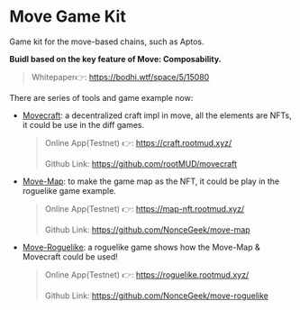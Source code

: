 # Move Game Kit

Game kit for the move-based chains, such as Aptos.

**Buidl based on the key feature of Move: Composability.**

> Whitepaper👉: https://bodhi.wtf/space/5/15080

There are series of tools and game example now:

* [Movecraft](https://github.com/rootMUD/movecraft): a decentralized craft impl in move, all the elements are NFTs, it could be use in the diff games.

  > Online App(Testnet) 👉: https://craft.rootmud.xyz/
  > 
  > Github Link: https://github.com/rootMUD/movecraft

* [Move-Map](https://github.com/NonceGeek/move-map): to make the game map as the NFT, it could be play in the roguelike game example.

  > Online App(Testnet) 👉: https://map-nft.rootmud.xyz/
  >
  > Github Link: https://github.com/NonceGeek/move-map

* [Move-Roguelike](https://github.com/NonceGeek/move-roguelike): a roguelike game shows how the Move-Map & Movecraft could be used!

  > Online App(Testnet) 👉: https://roguelike.rootmud.xyz/
  >
  > Github Link: https://github.com/NonceGeek/move-roguelike
